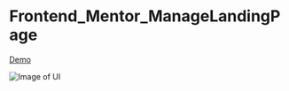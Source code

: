 # Frontend_Mentor_ManageLandingPage

[Demo](https://spectacular-cobbler-e6179b.netlify.app/)

![Image of UI](https://user-images.githubusercontent.com/83912461/235937334-9bfbd146-2e33-416b-a906-4587f8120e6e.jpg)
